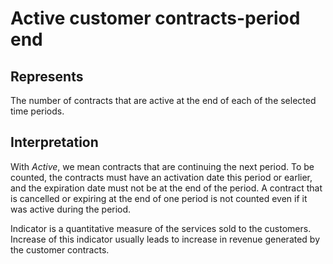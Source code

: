 # Active customer contracts-period end

## Represents

The number of contracts that are active at the end of each of the selected time periods.

## Interpretation

With _Active_, we mean contracts that are continuing the next period. To be counted, the contracts must have an activation date this period or earlier, and the expiration date must not be at the end of the period. A contract that is cancelled or expiring at the end of one period is not counted even if it was active during the period.

Indicator is a quantitative measure of the services sold to the customers. Increase of this indicator usually leads to increase in revenue generated by the customer contracts.